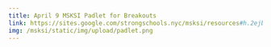 ```yaml
---
title: April 9 MSKSI Padlet for Breakouts
link: https://sites.google.com/strongschools.nyc/msksi/resources#h.2ejb8tqf6z7a
img: /msksi/static/img/upload/padlet.png
---
```

